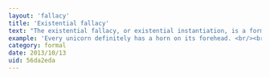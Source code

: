 ```yaml
---
layout: 'fallacy'
title: 'Existential fallacy'
text: "The existential fallacy, or existential instantiation, is a formal fallacy, where we presuppose that a class has members when we are not supposed to do so; that is, when we should not assume existential import."
example: 'Every unicorn definitely has a horn on its forehead. <br/><br/>It does not imply that there are any unicorns at all in the world, and thus it cannot be assumed that, if the statement is true, somewhere there is a unicorn in the world (with a horn on its forehead). The statement, if assumed true, only implies that if there were any unicorns, each would definitely have a horn on its forehead.'
category: formal
date: 2013/10/13
uid: 56da2eda
---
```

